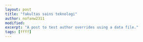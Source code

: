 ```yaml
---
layout: post
title: "fakultas sains teknologi"
author: nofanw2311
modified:
excerpt: "A post to test author overrides using a data file."
tags: [ffff]
---
```





